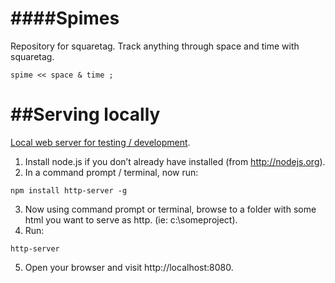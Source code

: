 ####Spimes
========
Repository for squaretag.
Track anything through space and time with squaretag.
  ```
  spime << space & time ; 
  ```

##Serving locally
=========
[Local web server for testing / development](http://chrisbitting.com/2014/06/16/local-web-server-for-testing-development-using-node-js-and-http-server/).
1. Install node.js if you don’t already have installed (from http://nodejs.org).
2. In a command prompt / terminal, now run: 
  ```
  npm install http-server -g
  ```
3. Now using command prompt or terminal, browse to a folder with some html you want to serve as http. (ie: c:\someproject\).
4. Run: 
  ```
  http-server
  ```
5. Open your browser and visit http://localhost:8080.
